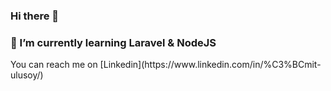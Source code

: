 ### Hi there 👋
<h3>🌱 I’m currently learning Laravel & NodeJS</h3>
You can reach me on 
[Linkedin](https://www.linkedin.com/in/%C3%BCmit-ulusoy/)







<!--
**Umit-Ulusoy/Umit-Ulusoy** is a ✨ _special_ ✨ repository because its `README.md` (this file) appears on your GitHub profile.

Here are some ideas to get you started:

- 🔭 I’m currently working on ...
🌱 I’m currently learning 
- 👯 I’m looking to collaborate on ...
- 🤔 I’m looking for help with ...
- 💬 Ask me about ...
- 
-->
